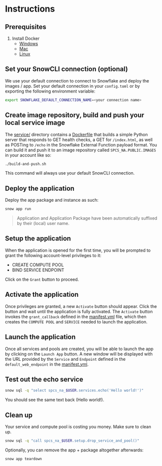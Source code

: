 # Instructions

## Prerequisites

1. Install Docker
    - [Windows](https://docs.docker.com/desktop/install/windows-install/)
    - [Mac](https://docs.docker.com/desktop/install/mac-install/)
    - [Linux](https://docs.docker.com/desktop/install/linux-install/)


## Set your SnowCLI connection (optional)

We use your default connection to connect to Snowflake and deploy the images / app. Set your
default connection in your `config.toml` or by exporting the following environment variable:

```sh
export SNOWFLAKE_DEFAULT_CONNECTION_NAME=<your connection name>
```

## Create image repository, build and push your local service image

The [service/](service/) directory contains a [Dockerfile](service/Dockerfile) that builds a
simple Python server that responds to GET health checks, a GET for `/index.html`, as well as
POSTing to `/echo` in the Snowflake External Function payload format. You can build it and
push it to an image repository called `SPCS_NA.PUBLIC.IMAGES` in your account like so:

```sh
./build-and-push.sh
```

This command will always use your default SnowCLI connection.

## Deploy the application

Deploy the app package and instance as such:

```sh
snow app run
```

> Application and Application Package have been automatically suffixed by their (local) user name.

## Setup the application

When the application is opened for the first time, you will be prompted to grant the following account-level privileges to it:

- CREATE COMPUTE POOL
- BIND SERVICE ENDPOINT

Click on the `Grant` button to proceed.

## Activate the application

Once privileges are granted, a new `Activate` button should appear. Click the button and wait until the application is fully activated.
The `Activate` button invokes the `grant_callback` defined in the [manifest.yml](app/manifest.yml) file, which then creates the `COMPUTE POOL` and `SERVICE` needed to launch the application.

## Launch the application

Once all services and pools are created, you will be able to launch the app by clicking on the `Launch App` button. A new window will be displayed with the URL provided by the `Service` and `Endpoint` defined in the `default_web_endpoint` in the [manifest.yml](app/manifest.yml).

## Test out the echo service

```sh
snow sql -q "select spcs_na_$USER.services.echo('Hello world!')"
```

You should see the same text back (Hello world!).

## Clean up

Your service and compute pool is costing you money. Make sure to clean up.

```sh
snow sql -q "call spcs_na_$USER.setup.drop_service_and_pool()"
```

Optionally, you can remove the app + package altogether afterwards:

```sh
snow app teardown
```
